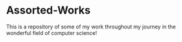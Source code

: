 # Assorted-Works
This is a repository of some of my work throughout my journey in the wonderful field of computer science!
